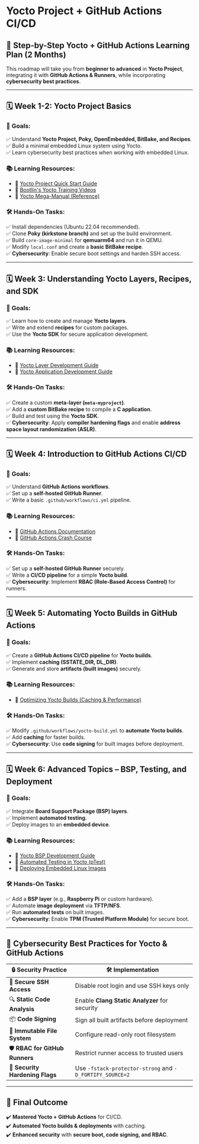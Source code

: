 # Yocto Project + GitHub Actions CI/CD

## 📌 Step-by-Step Yocto + GitHub Actions Learning Plan (2 Months)
This roadmap will take you from **beginner to advanced** in **Yocto Project**, integrating it with **GitHub Actions & Runners**, while incorporating **cybersecurity best practices**.

---

## **🗓️ Week 1-2: Yocto Project Basics**
### 🎯 **Goals:**
✅ Understand **Yocto Project, Poky, OpenEmbedded, BitBake, and Recipes**.  
✅ Build a minimal embedded Linux system using Yocto.  
✅ Learn cybersecurity best practices when working with embedded Linux.

### **📚 Learning Resources:**
- 📖 [Yocto Project Quick Start Guide](https://docs.yoctoproject.org/brief-yoctoprojectqs/index.html)
- 🎥 [Bootlin's Yocto Training Videos](https://bootlin.com/blog/yocto-project-training-videos/)
- 📖 [Yocto Mega-Manual (Reference)](https://docs.yoctoproject.org/ref-manual/index.html)

### **🛠️ Hands-On Tasks:**
✅ Install dependencies (Ubuntu 22.04 recommended).  
✅ Clone **Poky (kirkstone branch)** and set up the build environment.  
✅ Build `core-image-minimal` for **qemuarm64** and run it in QEMU.  
✅ Modify `local.conf` and create a **basic BitBake recipe**.  
✅ **Cybersecurity**: Enable secure boot settings and harden SSH access.

---

## **🗓️ Week 3: Understanding Yocto Layers, Recipes, and SDK**
### 🎯 **Goals:**
✅ Learn how to create and manage **Yocto layers**.  
✅ Write and extend **recipes** for custom packages.  
✅ Use the **Yocto SDK** for secure application development.

### **📚 Learning Resources:**
- 📖 [Yocto Layer Development Guide](https://docs.yoctoproject.org/dev-manual/layers.html)
- 📖 [Yocto Application Development Guide](https://docs.yoctoproject.org/sdk-manual/index.html)

### **🛠️ Hands-On Tasks:**
✅ Create a custom **meta-layer (`meta-myproject`)**.  
✅ Add a **custom BitBake recipe** to compile a **C application**.  
✅ Build and test using the **Yocto SDK**.  
✅ **Cybersecurity**: Apply **compiler hardening flags** and enable **address space layout randomization (ASLR)**.

---

## **🗓️ Week 4: Introduction to GitHub Actions CI/CD**
### 🎯 **Goals:**
✅ Understand **GitHub Actions workflows**.  
✅ Set up a **self-hosted GitHub Runner**.  
✅ Write a basic `.github/workflows/ci.yml` pipeline.

### **📚 Learning Resources:**
- 📖 [GitHub Actions Documentation](https://docs.github.com/en/actions)
- 🎥 [GitHub Actions Crash Course](https://www.youtube.com/watch?v=R8_veQiYBjI)

### **🛠️ Hands-On Tasks:**
✅ Set up a **self-hosted GitHub Runner** securely.  
✅ Write a **CI/CD pipeline** for a simple **Yocto build**.  
✅ **Cybersecurity**: Implement **RBAC (Role-Based Access Control)** for runners.

---

## **🗓️ Week 5: Automating Yocto Builds in GitHub Actions**
### 🎯 **Goals:**
✅ Create a **GitHub Actions CI/CD pipeline** for **Yocto builds**.  
✅ Implement **caching (SSTATE_DIR, DL_DIR)**.  
✅ Generate and store **artifacts (built images)** securely.

### **📚 Learning Resources:**
- 📖 [Optimizing Yocto Builds (Caching & Performance)](https://wiki.yoctoproject.org/wiki/TipsAndTricks/Improving_Performance)

### **🛠️ Hands-On Tasks:**
✅ Modify `.github/workflows/yocto-build.yml` to **automate Yocto builds**.  
✅ Add **caching** for faster builds.  
✅ **Cybersecurity**: Use **code signing** for built images before deployment.

---

## **🗓️ Week 6: Advanced Topics – BSP, Testing, and Deployment**
### 🎯 **Goals:**
✅ Integrate **Board Support Package (BSP) layers**.  
✅ Implement **automated testing**.  
✅ Deploy images to an **embedded device**.

### **📚 Learning Resources:**
- 📖 [Yocto BSP Development Guide](https://docs.yoctoproject.org/bsp-guide/index.html)
- 📖 [Automated Testing in Yocto (pTest)](https://docs.yoctoproject.org/test-manual/index.html)
- 📖 [Deploying Embedded Linux Images](https://elinux.org/Yocto_Install_Image_to_Target)

### **🛠️ Hands-On Tasks:**
✅ Add a **BSP layer** (e.g., **Raspberry Pi** or custom hardware).  
✅ Automate **image deployment** via **TFTP/NFS**.  
✅ Run **automated tests** on built images.  
✅ **Cybersecurity**: Enable **TPM (Trusted Platform Module)** for secure boot.

---

## **🔐 Cybersecurity Best Practices for Yocto & GitHub Actions**

| 🔒 Security Practice         | 🛠️ Implementation |
|------------------------------|------------------|
| 🔑 **Secure SSH Access** | Disable root login and use SSH keys only |
| 🔍 **Static Code Analysis** | Enable **Clang Static Analyzer** for security |
| 📦 **Code Signing** | Sign all built artifacts before deployment |
| 📜 **Immutable File System** | Configure read-only root filesystem |
| 🛡 **RBAC for GitHub Runners** | Restrict runner access to trusted users |
| 🚀 **Security Hardening Flags** | Use `-fstack-protector-strong` and `-D_FORTIFY_SOURCE=2` |

---

## **🚀 Final Outcome**
✔️ **Mastered Yocto + GitHub Actions** for CI/CD.  
✔️ **Automated Yocto builds & deployments** with caching.  
✔️ **Enhanced security** with **secure boot, code signing, and RBAC**.  
